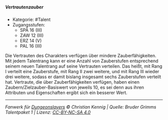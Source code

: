 <!---
Dies ist ein Fanwerk für DUNGEONSLAYERS © von Christian Kennig

Quellen:      [Bruder Grimms Talentpaket 1](https://www.f-space.de/ds4/downloads.html)
              [Talentbeschreibungen](https://www.f-space.de/ds4/tools-talentcards.html)
License:      [CC-BY-NC-SA 4.0](https://creativecommons.org/licenses/by-nc-sa/4.0/deed.de)
Richtlinien:  [Fanwerkrichtlinien](https://www.dungeonslayers.net/fanwerk-richtlinien/)
Autor:        Zauberlehrling
-->

##### Vertrautenzauber

- Kategorie: #Talent
- Zugangsstufen:
  - SPÄ 16 (III)
  - ZAW 12 (III)
  - ERZ 14 (V)
  - PAL 16 (III)

Die Vertrauten des Charakters verfügen über mindere Zauberfähigkeiten. Mit jedem Talentrang kann er eine Anzahl von Zauberstufen entsprechend seinem neuen Talentrang auf seine Vertrauten verteilen. Das heißt, mit Rang I verteilt eine Zauberstufe, mit Rang II zwei weitere, und mit Rang III wieder drei weitere, sodass er damit bislang insgesamt sechs Zauberstufen verteilt hat. Vertraute, die über Zauberfähigkeiten verfügen, haben einen Zaubern/Zielzauber-Basiswert von jeweils 10, es sei denn aus ihren Attributen und Eigenschaften ergibt sich ein besserer Wert.

---

_Fanwerk für [Dungeonslayers](https://www.dungeonslayers.net/) © Christian Kennig | Quelle: Bruder Grimms Talentpaket 1 | Lizenz: [CC-BY-NC-SA 4.0](https://creativecommons.org/licenses/by-nc-sa/4.0/deed.de)_
